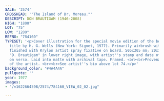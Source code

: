 ```yaml
---
SALE: '2574'
CROSSHEAD: '"The Island of Dr. Moreau."'
DESCRIPT: DON BRAUTIGAM (1946-2008)
HIGH: "1800"
LOT: "75"
LOW: "1200"
REFNO: "784160"
TYPESET: '<p>Cover illustration for the special movie edition of the book of the same
  title by H. G. Wells (New York: Signet, 1977). Primarily airbrush with liquid acrylic
  finished with Krylon artist spray fixative on board. 505x305 mm; 20x12 inches. Signed
  "D. Brautigam" in lower right image, with artist''s stamp and date of June [19]77
  on verso. Laid into matte with archival tape. Framed. <br><br>Provenance: Estate
  of the artist. <br><br>See artist''s bio above lot 74.</p>'
background_color: "#4A4A4A"
pullquote: ''
year: 1977
images:
- "/v1622664598/2574/784160_VIEW_02_02.jpg"

---
```

